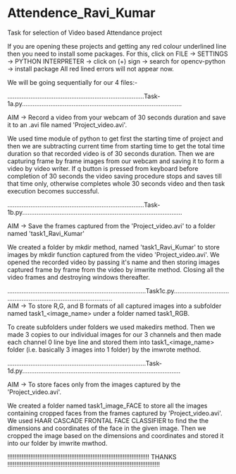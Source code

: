 # Attendence_Ravi_Kumar
Task for selection of Video based Attendance project

If you are opening these projects and getting any red colour underlined line then you need to install some packages.
For this, click on FILE -> SETTINGS -> PYTHON INTERPRETER -> click on (+) sign -> search for opencv-python -> install package
All red lined errors will not appear now.

We will be going sequentially for our 4 files:-

.............................................................................Task-1a.py.......................................................................................... 

AIM -> Record a video from your webcam of 30 seconds duration and save it to an .avi file named 'Project_video.avi'.

We used time module of python to get first the starting time of project and then we are subtracting current time from starting time to get the total time duration so that recorded video is of 30 seconds duration.
Then we are capturing frame by frame images from our webcam and saving it to form a video by video writer.
If q button is pressed from keyboard before completion of 30 seconds the video saving procedure stops and saves till that time only, otherwise completes whole 30 seconds video and then task execution becomes successful.


.............................................................................Task-1b.py..........................................................................................
 
 AIM -> Save the frames captured from the 'Project_video.avi' to a folder named 'task1_Ravi_Kumar'
 
 We created a folder by mkdir method, named 'task1_Ravi_Kumar' to store images by mkdir function captured from the video 'Project_video.avi'. 
 We opened the recorded video by passing it's name and then storing images captured frame by frame from the video by imwrite method. Closing all the video frames and destroying     windows thereafter.
                
                
..............................................................................Task1c.py..........................................................................................   
AIM -> To store R,G, and B formats of all captured images into a subfolder named task1_<image_name> under a folder named task1_RGB.

To create subfolders under folders we used makedirs method. Then we made 3 copies to our individual images for our 3 channels and then made each channel 0 line bye line and stored them into task1_<image_name> folder (i.e. basically 3 images into 1 folder) by the imwrote method.


..............................................................................Task-1d.py.........................................................................................

AIM -> To store faces only from the images captured by the 'Project_video.avi'.

We created a folder named task1_image_FACE to store all the images containing cropped faces from the frames captured by 'Project_video.avi'.
We used HAAR CASCADE FRONTAL FACE CLASSIFIER to find the the dimensions and coordinates of the face in the given image.
Then we cropped the image based on the dimensions and coordinates and stored it into our folder by imwrite mwthod.



!!!!!!!!!!!!!!!!!!!!!!!!!!!!!!!!!!!!!!!!!!!!!!!!!!!!!!!!!!!!!!!!!!!!!!!!!!!!!!!!  THANKS   !!!!!!!!!!!!!!!!!!!!!!!!!!!!!!!!!!!!!!!!!!!!!!!!!!!!!!!!!!!!!!!!!!!!!!!!!!!!!!!!!!!!!!
